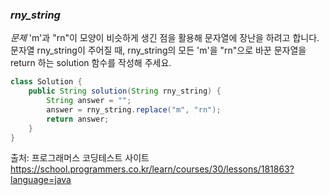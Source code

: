 ### *rny_string*

*문제*
'm'과 "rn"이 모양이 비슷하게 생긴 점을 활용해 문자열에 장난을 하려고 합니다. 
문자열 rny_string이 주어질 때, rny_string의 모든 'm'을 "rn"으로 바꾼 문자열을 return 하는 solution 함수를 작성해 주세요.

```java
class Solution {
    public String solution(String rny_string) {
        String answer = "";
        answer = rny_string.replace("m", "rn");
        return answer;
    }
}
```

출처: 프로그래머스 코딩테스트 사이트
https://school.programmers.co.kr/learn/courses/30/lessons/181863?language=java

